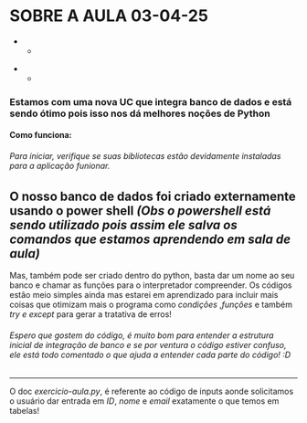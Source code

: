 # SOBRE A AULA 03-04-25
- - 
* * 
### Estamos com uma nova UC que integra banco de dados e está sendo ótimo pois isso nos dá melhores noções de Python

#### Como funciona:
###### Para iniciar, verifique se suas bibliotecas estão devidamente instaladas para a aplicação funionar.
O nosso banco de dados foi criado externamente usando o power shell *(Obs o powershell está sendo utilizado pois assim ele salva os comandos que estamos aprendendo em sala de aula)* 
---
Mas, também pode ser criado dentro do python, basta dar um nome ao seu banco e chamar as funções para o interpretador compreender. Os códigos estão meio simples ainda mas estarei em aprendizado para incluir mais coisas que otimizam mais o programa como *condições* ,*funções* e também *try e except* para gerar a tratativa de erros!
###### Espero que gostem do código, é muito bom para entender a estrutura inicial de integração de banco e se por ventura o código estiver confuso, ele está todo comentado o que ajuda a entender cada parte do código! :D

--- 

O doc *exercicio-aula.py*, é referente ao código de inputs aonde solicitamos o usuário dar entrada em *ID*, *nome* e *email* exatamente o que temos em tabelas! 

